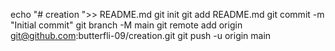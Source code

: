 echo "# creation ">> README.md
git init
git add README.md
git commit -m "Initial commit"
git branch -M main
git remote add origin git@github.com:butterfli-09/creation.git
git push -u origin main

